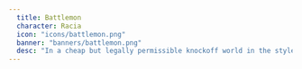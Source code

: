 ```yaml
---
  title: Battlemon
  character: Racia
  icon: "icons/battlemon.png"
  banner: "banners/battlemon.png"
  desc: "In a cheap but legally permissible knockoff world in the style of <em>Pokemon</em> or <em>Monster Rancher</em> we peek into the shared lives of a young woman (Racia) and her Battlemon partner (Bunners) as they navigate the expectations society has of them and they have of each other. 26 pages. Updates Tuesdays and Thursdays."
---
```

